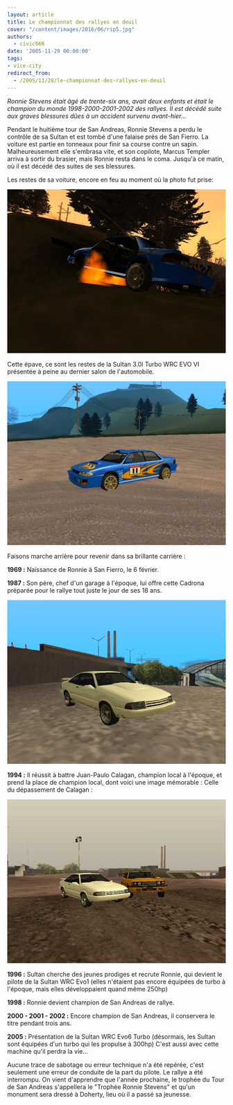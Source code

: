 ```yaml
---
layout: article
title: Le championnat des rallyes en deuil
cover: "/content/images/2016/06/rip5.jpg"
authors:
  - civic666
date: '2005-11-29 00:00:00'
tags:
- vice-city
redirect_from:
  - /2005/11/28/le-championnat-des-rallyes-en-deuil
---
```


_Ronnie Stevens était âgé de trente-six ans, avait deux enfants et était le champion du monde 1998-2000-2001-2002 des rallyes. Il est décédé suite aux graves blessures dûes à un accident survenu avant-hier..._

Pendant le huitième tour de San Andreas, Ronnie Stevens a perdu le contrôle de sa Sultan et est tombé d'une falaise près de San Fierro. La voiture est partie en tonneaux pour finir sa course contre un sapin. Malheureusement elle s'embrasa vite, et son copilote, Marcus Templer arriva à sortir du brasier, mais Ronnie resta dans le coma. Jusqu'à ce matin, où il est décédé des suites de ses blessures.

Les restes de sa voiture, encore en feu au moment où la photo fut prise:

![](/content/images/2005/01/rip2.jpg)

Cette épave, ce sont les restes de la Sultan 3.0l Turbo WRC EVO VI présentée à peine au dernier salon de l'automobile.

![](/content/images/2005/01/rip1.jpg)

Faisons marche arrière pour revenir dans sa brillante carrière :

**1969 :** Naissance de Ronnie à San Fierro, le 6 février.

**1987 :** Son père, chef d'un garage à l'époque, lui offre cette Cadrona préparée pour le rallye tout juste le jour de ses 18 ans.

![](/content/images/2005/01/rip3.jpg)

**1994 :** Il réussit à battre Juan-Paulo Calagan, champion local à l'époque, et prend la place de champion local, dont voici une image mémorable : Celle du dépassement de Calagan :

![](/content/images/2005/01/rip4.jpg)

**1996 :** Sultan cherche des jeunes prodiges et recrute Ronnie, qui devient le pilote de la Sultan WRC Evo1 (elles n'étaient pas encore équipées de turbo à l'époque, mais elles développaient quand même 250hp)

**1998 :** Ronnie devient champion de San Andreas de rallye.

**2000 - 2001 - 2002 :** Encore champion de San Andreas, il conservera le titre pendant trois ans.

**2005 :** Présentation de la Sultan WRC Evo6 Turbo (désormais, les Sultan sont équipées d'un turbo qui les propulse à 300hp) C'est aussi avec cette machine qu'il perdra la vie...

Aucune trace de sabotage ou erreur technique n'a été repérée, c'est seulement une erreur de conduite de la part du pilote. Le rallye a été interrompu. On vient d'apprendre que l'année prochaine, le trophée du Tour de San Andreas s'appellera le "Trophée Ronnie Stevens" et qu'un monument sera dressé à Doherty, lieu où il a passé sa jeunesse.